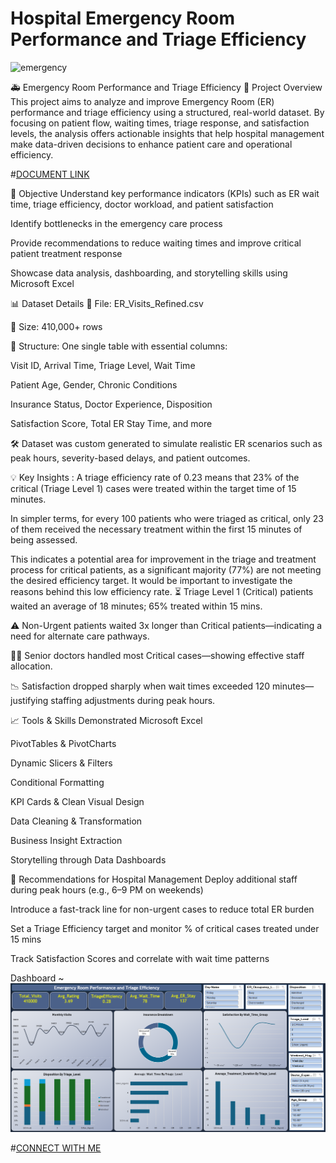 # Hospital Emergency Room Performance and Triage Efficiency
![emergency](https://github.com/yaswanth3488/ERP-TE/blob/main/Hospital%20Emergency.jpg)

🚑 Emergency Room Performance and Triage Efficiency
📌 Project Overview
This project aims to analyze and improve Emergency Room (ER) performance and triage efficiency using a structured, real-world dataset. By focusing on patient flow, waiting times, triage response, and satisfaction levels, the analysis offers actionable insights that help hospital management make data-driven decisions to enhance patient care and operational efficiency.

#[DOCUMENT LINK](https://github.com/yaswanth3488/ERP-TE/blob/main/CHECK%20OUT%20PDF-Emergency-Room.pdf)

🎯 Objective
Understand key performance indicators (KPIs) such as ER wait time, triage efficiency, doctor workload, and patient satisfaction

Identify bottlenecks in the emergency care process

Provide recommendations to reduce waiting times and improve critical patient treatment response

Showcase data analysis, dashboarding, and storytelling skills using Microsoft Excel

📊 Dataset Details
📁 File: ER_Visits_Refined.csv

📌 Size: 410,000+ rows

🧩 Structure: One single table with essential columns:

Visit ID, Arrival Time, Triage Level, Wait Time

Patient Age, Gender, Chronic Conditions

Insurance Status, Doctor Experience, Disposition

Satisfaction Score, Total ER Stay Time, and more

🛠️ Dataset was custom generated to simulate realistic ER scenarios such as peak hours, severity-based delays, and patient outcomes.

💡 Key Insights : 
A triage efficiency rate of 0.23 means that 23% of the critical (Triage Level 1) cases were treated within the target time of 15 minutes.

In simpler terms, for every 100 patients who were triaged as critical, only 23 of them received the necessary treatment within the first 15 minutes of being assessed.

This indicates a potential area for improvement in the triage and treatment process for critical patients, as a significant majority (77%) are not meeting the desired efficiency target. It would be important to investigate the reasons behind this low efficiency rate.
⏳ Triage Level 1 (Critical) patients waited an average of 18 minutes; 65% treated within 15 mins.

⚠️ Non-Urgent patients waited 3x longer than Critical patients—indicating a need for alternate care pathways.

👨‍⚕️ Senior doctors handled most Critical cases—showing effective staff allocation.

📉 Satisfaction dropped sharply when wait times exceeded 120 minutes—justifying staffing adjustments during peak hours.

📈 Tools & Skills Demonstrated
Microsoft Excel

PivotTables & PivotCharts

Dynamic Slicers & Filters

Conditional Formatting

KPI Cards & Clean Visual Design

Data Cleaning & Transformation

Business Insight Extraction

Storytelling through Data Dashboards

🧠 Recommendations for Hospital Management
Deploy additional staff during peak hours (e.g., 6–9 PM on weekends)

Introduce a fast-track line for non-urgent cases to reduce total ER burden

Set a Triage Efficiency target and monitor % of critical cases treated under 15 mins

Track Satisfaction Scores and correlate with wait time patterns




Dashboard ~
![image](https://github.com/yaswanth3488/ERP-TE/blob/main/Screenshot%202025-04-14%20102705.png)




#[CONNECT WITH ME](https://www.linkedin.com/in/yaswanth3488/)
